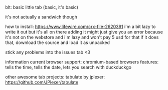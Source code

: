 blt: basic little tab (basic, it's basic)

it's not actually a sandwich though

how to install: https://www.lifewire.com/crx-file-2620391
i'm a bit lazy to write it out but it's all on there
adding it might just give you an error because it's not on the webstore and i'm lazy and won't pay 5 usd for that
if it does that, download the source and load it as unpacked

stick any problems into the issues tab <3

information
current browser support: chromium-based browsers
features: tells the time, tells the date, lets you search with duckduckgo

other awesome tab projects:
tabulate by jplexer: https://github.com/JPlexer/tabulate
